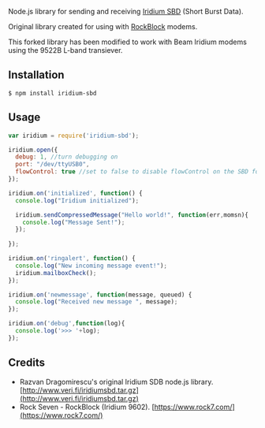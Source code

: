 Node.js library for sending and receiving [Iridium SBD](https://www.iridium.com/services/details/iridium-sbd) (Short Burst Data).

Original library created for using with [RockBlock](http://www.rock7.com) modems.

This forked library has been modified to work with Beam Iridium modems using the  9522B L-band transiever.

## Installation
```console
$ npm install iridium-sbd
```

## Usage
```javascript
var iridium = require('iridium-sbd');

iridium.open({
  debug: 1, //turn debugging on
  port: "/dev/ttyUSB0",
  flowControl: true //set to false to disable flowControl on the SBD for 3-wire UART setups 
});

iridium.on('initialized', function() {
  console.log("Iridium initialized");

  iridium.sendCompressedMessage("Hello world!", function(err,momsn){
    console.log("Message Sent!");
  });
  
});

iridium.on('ringalert', function() {
  console.log("New incoming message event!");
  iridium.mailboxCheck();
});

iridium.on('newmessage', function(message, queued) {
  console.log("Received new message ", message);
});

iridium.on('debug',function(log){
  console.log('>>> '+log);
});


```


## Credits

 - Razvan Dragomirescu's original Iridium SDB node.js library. [http://www.veri.fi/iridiumsbd.tar.gz](http://www.veri.fi/iridiumsbd.tar.gz)
 - Rock Seven - RockBlock (Iridium 9602). [https://www.rock7.com/](https://www.rock7.com/)
 
 
